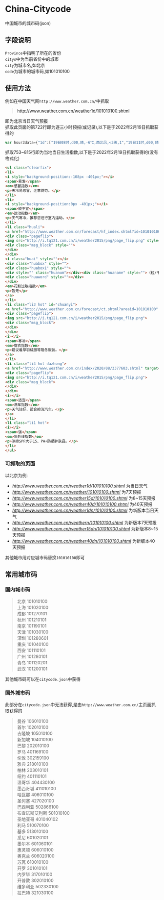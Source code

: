 # China-Citycode
中国城市的城市码(json)  

## 字段说明  
`Province`中指明了所在的省份  
`citys`中为当前省份中的城市  
    `city`为城市名,如北京  
    `code`为城市的城市码,如101010100  

## 使用方法
例如在中国天气网`http://www.weather.com.cn/`中抓取
> http://www.weather.com.cn/weather1d/101010100.shtml

即为北京当日天气预报  
抓取此页面的第722行即为逐三小时预报(或记录),以下是于2022年2月19日抓取获得的
``` Javascript
var hour3data={"1d":["19日08时,d00,晴,-6℃,西北风,<3级,1","19日11时,d00,晴,-1℃,西北风,<3级,1","19日14时,d00,晴,2℃,西北风,<3级,1","19日17时,d00,晴,2℃,西北风,<3级,1","19日20时,n00,晴,-1℃,西北风,<3级,0","19日23时,n00,晴,-4℃,西北风,<3级,0","20日02时,n00,晴,-7℃,北风,<3级,0","20日05时,n00,晴,-8℃,东北风,<3级,0","20日08时,d00,晴,-7℃,西风,<3级,2"],"23d":[["19日08时,d00,晴,-6℃,西北风,<3级,1","19日11时,d00,晴,-1℃,西北风,<3级,1","19日14时,d00,晴,2℃,西北风,<3级,1","19日17时,d00,晴,2℃,西北风,<3级,1","19日20时,n00,晴,-1℃,西北风,<3级,0","19日23时,n00,晴,-4℃,西北风,<3级,0","20日02时,n00,晴,-7℃,北风,<3级,0","20日05时,n00,晴,-8℃,东北风,<3级,0"],["20日08时,d00,晴,-7℃,西风,<3级,2","20日11时,d00,晴,0℃,西南风,<3级,2","20日14时,d00,晴,4℃,西南风,<3级,2","20日17时,d00,晴,3℃,西南风,<3级,2","20日20时,n00,晴,0℃,西南风,<3级,0","20日23时,n00,晴,-2℃,西北风,<3级,0","21日02时,n00,晴,-5℃,西北风,<3级,0","21日05时,n01,多云,-6℃,北风,<3级,0"]],"7d":[["19日08时,d00,晴,-6℃,西北风,<3级,1","19日11时,d00,晴,-1℃,西北风,<3级,1","19日14时,d00,晴,2℃,西北风,<3级,1","19日17时,d00,晴,2℃,西北风,<3级,1","19日20时,n00,晴,-1℃,西北风,<3级,0","19日23时,n00,晴,-4℃,西北风,<3级,0","20日02时,n00,晴,-7℃,北风,<3级,0","20日05时,n00,晴,-8℃,东北风,<3级,0"],["20日08时,d00,晴,-7℃,西风,<3级,2","20日11时,d00,晴,0℃,西南风,<3级,2","20日14时,d00,晴,4℃,西南风,<3级,2","20日17时,d00,晴,3℃,西南风,<3级,2","20日20时,n00,晴,0℃,西南风,<3级,0","20日23时,n00,晴,-2℃,西北风,<3级,0","21日02时,n00,晴,-5℃,西北风,<3级,0","21日05时,n01,多云,-6℃,北风,<3级,0"],["21日08时,d01,多云,-3℃,东北风,<3级,2","21日11时,d01,多云,3℃,东北风,<3级,2","21日14时,d00,晴,6℃,西南风,<3级,2","21日17时,d00,晴,4℃,西南风,<3级,2","21日20时,n00,晴,1℃,西北风,<3级,0","21日23时,n00,晴,-1℃,西北风,<3级,0","22日02时,n00,晴,-4℃,北风,<3级,0","22日05时,n00,晴,-6℃,北风,<3级,0"],["22日08时,d00,晴,-3℃,北风,<3级,4","22日14时,d00,晴,3℃,西北风,<3级,4","22日20时,n00,晴,0℃,西南风,<3级,0","23日02时,n00,晴,-5℃,西风,<3级,0"],["23日08时,d00,晴,-3℃,北风,<3级,4","23日14时,d00,晴,6℃,南风,<3级,4","23日20时,n00,晴,1℃,西南风,<3级,0","24日02时,n00,晴,-4℃,西南风,<3级,0"],["24日08时,d00,晴,-2℃,西北风,<3级,4","24日14时,d00,晴,7℃,南风,<3级,4","24日20时,n00,晴,3℃,南风,<3级,0","25日02时,n00,晴,-2℃,北风,<3级,0"],["25日08时,d00,晴,0℃,北风,<3级,4","25日14时,d00,晴,9℃,南风,<3级,4","25日20时,n00,晴,5℃,西风,<3级,0","26日02时,n00,晴,0℃,西北风,<3级,0"]]}
```
抓取753~815行即为当地当日生活指数,以下是于2022年2月19日抓取获得的(没有格式化)
``` HTML
<ul class="clearfix">
<li>
<i style="background-position:-108px -401px;"></i>
<span>易发</span>
<em>感冒指数</em>
<p>天冷易感冒，注意防范。</p>
</li>
<li>
<i style="background-position:0px -401px;"></i>
<span>较不宜</span>
<em>运动指数</em>
<p>天气寒冷，推荐您进行室内运动。</p>
</li>
<li class="huali">
<a href="http://www.weather.com.cn/forecast/hf_index.shtml?id=101010100" target="_blank">
<div class="pageflip">
<img src="http://i.tq121.com.cn/i/weather2015/png/page_flip.png" style="">
<div class="msg_block" style="">
</div>
</div>
<i class="huai" style=""></i>
<div class="huabox" style="">
<div class="huabox1" style="">
<div style="" class="huanum"></div><div class="huaname" style="">（粒/千平方毫米）</div></div>
<div class="huaword" style=""></div>
</div>
<em>花粉过敏指数</em>
<p>暂无</p>
</a>
</li>
<li class="li3 hot" id="chuanyi">
<a href="http://www.weather.com.cn/forecast/ct.shtml?areaid=101010100" target="_blank">
<div class="pageflip">
<img src="http://i.tq121.com.cn/i/weather2015/png/page_flip.png">
<div class="msg_block">
</div>
</div>
<i></i>
<span>寒冷</span>
<em>穿衣指数</em>
<p>建议着厚羽绒服等隆冬服装。</p>
</a>
</li>
<li class="li4 hot dazhong">
<a href="http://www.weather.com.cn/index/2020/08/3377603.shtml" target="_blank">
<div class="pageflip">
<img src="http://i.tq121.com.cn/i/weather2015/png/page_flip.png">
<div class="msg_block">
</div>
</div>
<i></i>
<span>适宜</span>
<em>洗车指数</em>
<p>天气较好，适合擦洗汽车。</p>
</a>
</li>
<li class="li1 hot">
<i></i>
<span>强</span>
<em>紫外线指数</em>
<p>涂擦SPF大于15、PA+防晒护肤品。</p>
</li>
</ul>
```

### 可抓取的页面
以北京为例:
* *http://www.weather.com.cn/weather1d/101010100.shtml* 为当日天气
* *http://www.weather.com.cn/weather/101010100.shtml* 为7天预报
* *http://www.weather.com.cn/weather15d/101010100.shtml* 为8~15天预报
* *http://www.weather.com.cn/weather40d/101010100.shtml* 为40天预报
* *http://www.weather.com.cn/weather1dn/101010100.shtml* 为新版本当日天气
* *http://www.weather.com.cn/weathern/101010100.shtml* 为新版本7天预报
* *http://www.weather.com.cn/weather15dn/101010100.shtml* 为新版本8~15天预报
* *http://www.weather.com.cn/weather40dn/101010100.shtml* 为新版本40天预报

其他城市用对应城市码替换`101010100`即可

## 常用城市码

### 国内城市码
> 北京 101010100  
> 上海 101020100  
> 成都 101270101  
> 杭州 101210101  
> 南京 101190101  
> 天津 101030100  
> 深圳 101280601  
> 重庆 101040100  
> 西安 101110101  
> 广州 101280101  
> 青岛 101120201  
> 武汉 101200101  

其他城市码可以在`citycode.json`中获得
### 国外城市码
此部分在`citycode.json`中无法获得,是由`http://www.weather.com.cn/`主页面抓取获得的
> 曼谷 106010100  
> 首尔 102010100  
> 吉隆坡 105010100  
> 新加坡 104010100  
> 巴黎 202010100  
> 罗马 401169100  
> 伦敦 302159100  
> 雅典 218010100  
> 柏林 203010101  
> 纽约 401110101  
> 温哥华 404430100  
> 墨西哥城 411010100  
> 哈瓦那 406010100  
> 圣何塞 427020100  
> 巴西利亚 502866100  
> 布宜诺斯艾利斯 501010100  
> 圣地亚哥 401040102  
> 利马 510070100  
> 基多 513010100  
> 悉尼 601020101  
> 墨尔本 601060101  
> 惠灵顿 606010100  
> 奥克兰 606020100  
> 苏瓦 610010100  
> 开罗 301010101  
> 内罗毕 317010100  
> 开普敦 302010100  
> 维多利亚 502330100  
> 拉巴特 321030100  

